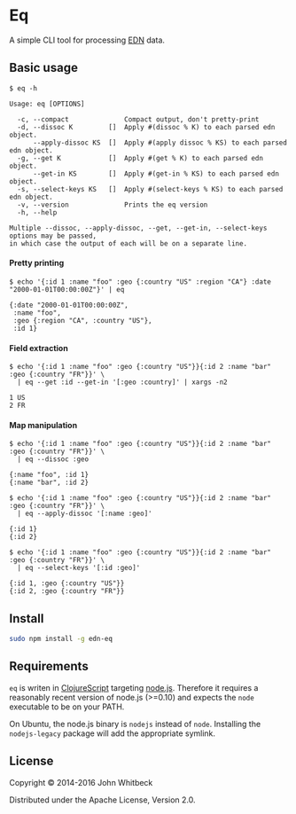 # Eq

A simple CLI tool for processing [EDN][edn] data.

[edn]: https://github.com/edn-format/edn

## Basic usage

```
$ eq -h

Usage: eq [OPTIONS]

  -c, --compact              Compact output, don't pretty-print
  -d, --dissoc K         []  Apply #(dissoc % K) to each parsed edn object.
      --apply-dissoc KS  []  Apply #(apply dissoc % KS) to each parsed edn object.
  -g, --get K            []  Apply #(get % K) to each parsed edn object.
      --get-in KS        []  Apply #(get-in % KS) to each parsed edn object.
  -s, --select-keys KS   []  Apply #(select-keys % KS) to each parsed edn object.
  -v, --version              Prints the eq version
  -h, --help

Multiple --dissoc, --apply-dissoc, --get, --get-in, --select-keys options may be passed,
in which case the output of each will be on a separate line.
```

#### Pretty printing

```
$ echo '{:id 1 :name "foo" :geo {:country "US" :region "CA"} :date "2000-01-01T00:00:00Z"}' | eq

{:date "2000-01-01T00:00:00Z",
 :name "foo",
 :geo {:region "CA", :country "US"},
 :id 1}
```

#### Field extraction

```
$ echo '{:id 1 :name "foo" :geo {:country "US"}}{:id 2 :name "bar" :geo {:country "FR"}}' \
  | eq --get :id --get-in '[:geo :country]' | xargs -n2

1 US
2 FR
```

#### Map manipulation

```
$ echo '{:id 1 :name "foo" :geo {:country "US"}}{:id 2 :name "bar" :geo {:country "FR"}}' \
  | eq --dissoc :geo

{:name "foo", :id 1}
{:name "bar", :id 2}
```
```
$ echo '{:id 1 :name "foo" :geo {:country "US"}}{:id 2 :name "bar" :geo {:country "FR"}}' \
  | eq --apply-dissoc '[:name :geo]'

{:id 1}
{:id 2}
```
```
$ echo '{:id 1 :name "foo" :geo {:country "US"}}{:id 2 :name "bar" :geo {:country "FR"}}' \
  | eq --select-keys '[:id :geo]'

{:id 1, :geo {:country "US"}}
{:id 2, :geo {:country "FR"}}
```

## Install

```bash
sudo npm install -g edn-eq
```

## Requirements

`eq` is writen in [ClojureScript][clojurescript] targeting [node.js][nodejs]. Therefore it requires a
reasonably recent version of node.js (>=0.10) and expects the `node` executable to be on your PATH.

On Ubuntu, the node.js binary is `nodejs` instead of `node`. Installing the `nodejs-legacy` package will add
the appropriate symlink.

[clojurescript]: https://github.com/clojure/clojurescript
[nodejs]: http://nodejs.org/

## License

Copyright &copy; 2014-2016 John Whitbeck

Distributed under the Apache License, Version 2.0.
